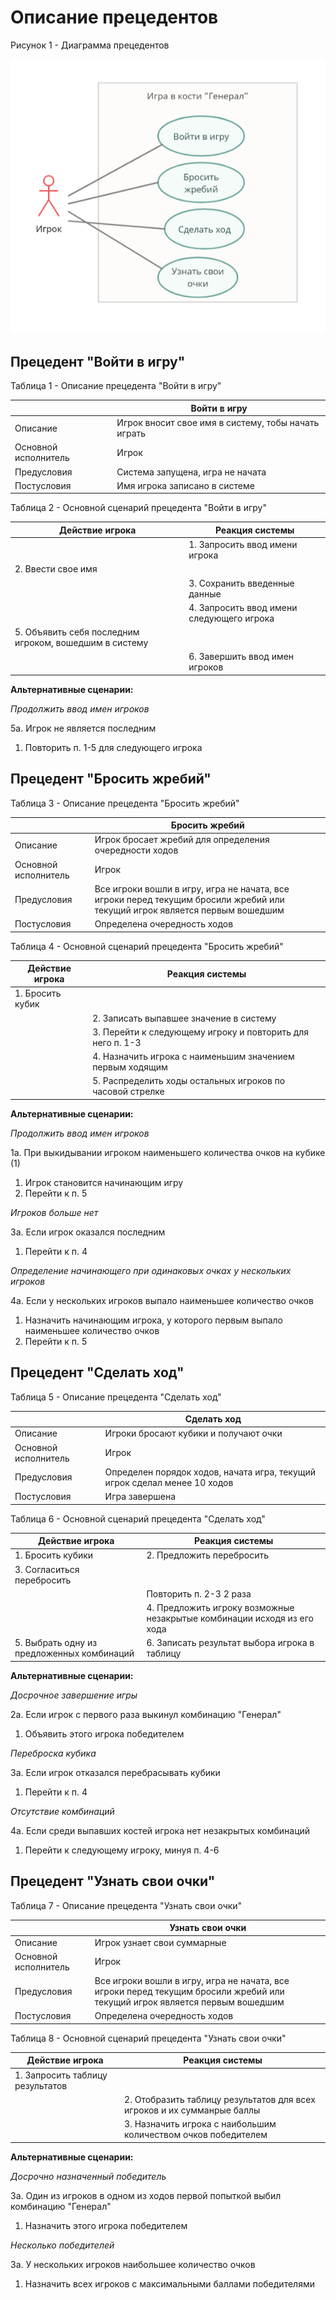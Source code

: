 # Описание прецедентов

Рисунок 1 - Диаграмма прецедентов

![Рисунок 1 - Диаграмма прецедентов](/images/lab1.p1.png)

## Прецедент "Войти в игру"

Таблица 1 - Описание прецедента "Войти в игру"

| | Войти в игру |
|---|---|
| Описание | Игрок вносит свое имя в систему, тобы начать играть |
| Основной исполнитель | Игрок |
| Предусловия | Система запущена, игра не начата |
| Постусловия | Имя игрока записано в системе |

Таблица 2 - Основной сценарий прецедента "Войти в игру"

| Действие игрока | Реакция системы |
| --- | --- |
| | 1. Запросить ввод имени игрока |
| 2. Ввести свое имя | |
| | 3. Сохранить введенные данные |
| | 4. Запросить ввод имени следующего игрока |
| 5. Объявить себя последним игроком, вошедшим в систему | |
| | 6. Завершить ввод имен игроков |

**Альтернативные сценарии:**

*Продолжить ввод имен игроков*

5а. Игрок не является последним
  1. Повторить п. 1-5 для следующего игрока

## Прецедент "Бросить жребий"

Таблица 3 - Описание прецедента "Бросить жребий"

| | Бросить жребий |
|---|---|
| Описание | Игрок бросает жребий для определения очередности ходов |
| Основной исполнитель | Игрок |
| Предусловия | Все игроки вошли в игру, игра не начата, все игроки перед текущим бросили жребий или текущий игрок является первым вошедшим |
| Постусловия | Определена очередность ходов |

Таблица 4 - Основной сценарий прецедента "Бросить жребий"

| Действие игрока | Реакция системы |
| --- | --- |
| 1. Бросить кубик | |
| | 2. Записать выпавшее значение в систему |
| | 3. Перейти к следующему игроку и повторить для него п. 1-3 |
| | 4. Назначить игрока с наименьшим значением первым ходящим |
| | 5. Распределить ходы остальных игроков по часовой стрелке |

**Альтернативные сценарии:**

*Продолжить ввод имен игроков*

1а. При выкидывании игроком наименьшего количества очков на кубике (1)
  1. Игрок становится начинающим игру
  2. Перейти к п. 5

*Игроков больше нет*

3а. Если игрок оказался последним
  1. Перейти к п. 4

*Определение начинающего при одинаковых очках у нескольких игроков*

4а. Если у нескольких игроков выпало наименьшее количество очков
  1. Назначить начинающим игрока, у которого первым выпало наименьшее количество очков
  2. Перейти к п. 5

## Прецедент "Сделать ход"

Таблица 5 - Описание прецедента "Сделать ход"

| | Сделать ход |
|---|---|
| Описание | Игроки бросают кубики и получают очки |
| Основной исполнитель | Игрок |
| Предусловия | Определен порядок ходов, начата игра, текущий игрок сделал менее 10 ходов |
| Постусловия | Игра завершена |

Таблица 6 - Основной сценарий прецедента "Сделать ход"

| Действие игрока | Реакция системы |
| --------------- | --------------- |
| 1. Бросить кубики | 2. Предложить перебросить |
| 3. Согласиться перебросить |  |
| | Повторить п. 2-3 2 раза |
|  | 4. Предложить игроку возможные незакрытые комбинации исходя из его хода |
| 5. Выбрать одну из предложенных комбинаций | 6. Записать результат выбора игрока в таблицу |

**Альтернативные сценарии:**

*Досрочное завершение игры*

2а. Если игрок с первого раза выкинул комбинацию "Генерал"
  1. Объявить этого игрока победителем

*Переброска кубика*

3а. Если игрок отказался перебрасывать кубики
  1. Перейти к п. 4

*Отсутствие комбинаций*

4а. Если среди выпавших костей игрока нет незакрытых комбинаций
  1. Перейти к следующему игроку, минуя п. 4-6

## Прецедент "Узнать свои очки"

Таблица 7 - Описание прецедента "Узнать свои очки"

| | Узнать свои очки |
|---|---|
| Описание | Игрок узнает свои суммарные |
| Основной исполнитель | Игрок |
| Предусловия | Все игроки вошли в игру, игра не начата, все игроки перед текущим бросили жребий или текущий игрок является первым вошедшим |
| Постусловия | Определена очередность ходов |

Таблица 8 - Основной сценарий прецедента "Узнать свои очки"

| Действие игрока | Реакция системы |
| --- | --- |
| 1. Запросить таблицу результатов | |
| | 2. Отобразить таблицу результатов для всех игроков и их сумманрые баллы |
| | 3. Назначить игрока с наибольшим количеством очков победителем |

**Альтернативные сценарии:**

*Досрочно назначенный победитель*

3а. Один из игроков в одном из ходов первой попыткой выбил комбинацию "Генерал"
  1. Назначить этого игрока победителем

*Несколько победителей*

3а. У нескольких игроков наибольшее количество очков
  1. Назначить всех игроков с максимальными баллами победителями
